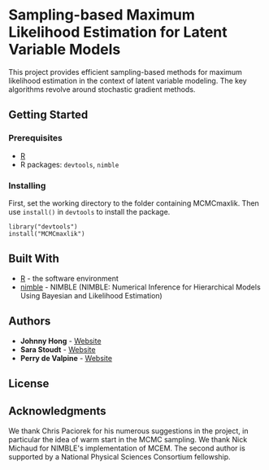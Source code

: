 # Sampling-based Maximum Likelihood Estimation for Latent Variable Models

This project provides efficient sampling-based methods for maximum likelihood estimation in the context of latent variable modeling. The key algorithms revolve around stochastic gradient methods.

## Getting Started

### Prerequisites

* [R](https://www.r-project.org/)
* R packages: `devtools`, `nimble`


### Installing

First, set the working directory to the folder containing MCMCmaxlik. Then use `install()` in `devtools` to install the package.

```
library("devtools")
install("MCMCmaxlik")
```

## Built With

* [R](https://www.r-project.org/) - the software environment
* [nimble](https://r-nimble.org/) - NIMBLE (NIMBLE: Numerical Inference for Hierarchical Models Using Bayesian and Likelihood Estimation)

## Authors

* **Johnny Hong**  - [Website](https://jcyhong.github.io/)
* **Sara Stoudt** - [Website](https://www.stat.berkeley.edu/~sstoudt/)
* **Perry de Valpine**  - [Website](https://nature.berkeley.edu/~pdevalpine/)

## License

## Acknowledgments

We thank Chris Paciorek for his numerous suggestions in the project, in particular the idea of warm start in the MCMC sampling. We thank Nick Michaud for NIMBLE's implementation of MCEM. The second author is supported by a  National Physical Sciences Consortium fellowship. 
